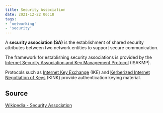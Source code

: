 ```yaml
---
title: Security Association
date: 2021-12-22 06:18
tags:
- 'networking'
- 'security'
---
```


A **security association (SA)** is the establishment of shared security
attributes between two network entities to support secure communication.

The framework for establishing security associations is provided by the
[Internet Security Association and Key Management Protocol](20211222062102-internet-security-association-and-key-management-protocol.md) (ISAKMP).

Protocols such as [Internet Key Exchange](20211222062256-internet-key-exchange.md) (IKE)
and [Kerberized Internet Negotiation of Keys](20211222062325-kerberized-internet-negotiation-of-keys.md) (KINK)
provide authentication keying material.

## Source

[Wikipedia - Security Association](https://en.wikipedia.org/wiki/Security_association)
